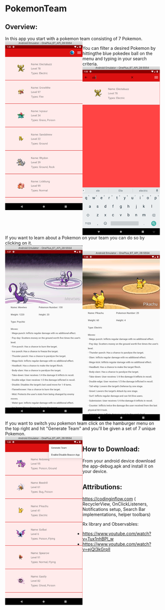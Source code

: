 # PokemonTeam

## Overview:

<p>In this app you start with a pokemon team consisting of 7 Pokemon.
  <br> 
  <img src="https://github.com/RanVaknin/PokemonTeam/blob/master/mainscreen.png" align="left" height="50%" width="50%" >
</p>


<p> You can filter a desired Pokemon by hittingthe blue pokedex ball on the menu and typing in your search criteria.
  <br>
  <img src="https://github.com/RanVaknin/PokemonTeam/blob/master/searchbar.png" align="left" height="50%" width="50%" >
</p>


<p> If you want to learn about a Pokemon on your team you can do so by clicking on it.
  <br>
  <img src="https://github.com/RanVaknin/PokemonTeam/blob/master/individualpokemon1.png" align="left" height="50%" width="50%" >
  <br>
  <img src="https://github.com/RanVaknin/PokemonTeam/blob/master/individualpokemon2.png" align="left" height="50%" width="50%" >
</p>


<p>If you want to switch you pokemon team click on the hamburger menu on the top right and hit "Generate Team" and you'll be given a set of 7 unique Pokemon.
  <br>
  <img src="https://github.com/RanVaknin/PokemonTeam/blob/master/generate.png" align="left" height="50%" width="50%" >
</p>



## How to Download:
From your android device download the app-debug.apk and install it on your device.



## Attributions:
https://codinginflow.com ( RecyclerView, OnClickListeners, Notifications setup, Search Bar implementations, helper toolbars)

Rx library and Observables:
- https://www.youtube.com/watch?v=Tux1nhBPl_w
- https://www.youtube.com/watch?v=ejQI3kGrplI
